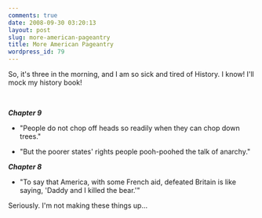 ```yaml
---
comments: true
date: 2008-09-30 03:20:13
layout: post
slug: more-american-pageantry
title: More American Pageantry
wordpress_id: 79
---
```


So, it's three in the morning, and I am so sick and tired of History. I know! I'll mock my history book!




 




_**Chapter 9**_






  * "People do not chop off heads so readily when they can chop down trees." 

  * "But the poorer states' rights people pooh-poohed the talk of anarchy."



_**Chapter 8**_






  * "To say that America, with some French aid, defeated Britain is like saying, 'Daddy and I killed the bear.'"



Seriously. I'm not making these things up...
